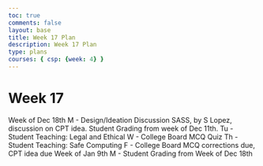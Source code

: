 ```yaml
---
toc: true
comments: false
layout: base
title: Week 17 Plan
description: Week 17 Plan
type: plans 
courses: { csp: {week: 4} }
---
```


# Week 17

Week of Dec 18th M - Design/Ideation Discussion SASS, by S Lopez, discussion on CPT idea. Student Grading from week of Dec 11th. Tu - Student Teaching: Legal and Ethical W - College Board MCQ Quiz Th - Student Teaching: Safe Computing F - College Board MCQ corrections due, CPT idea due Week of Jan 9th M - Student Grading from Week of Dec 18th